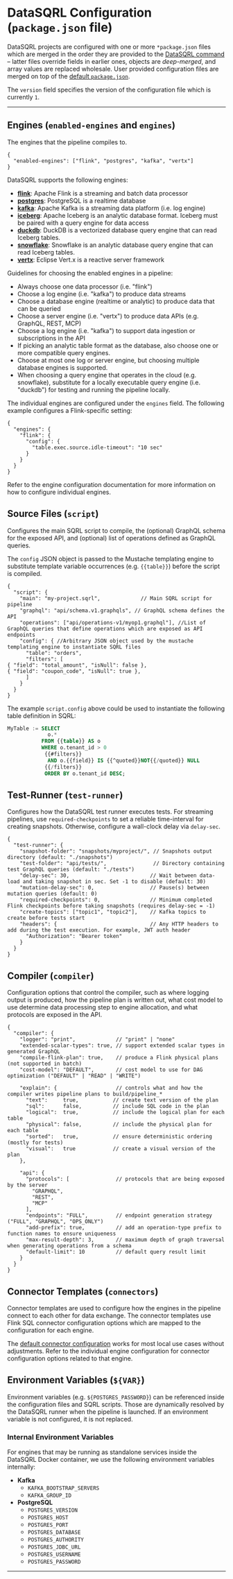 # DataSQRL Configuration (`package.json` file)

DataSQRL projects are configured with one or more `*package.json` files which are merged in the order they are provided to the [DataSQRL command](compiler) – latter files override fields in earlier ones, objects are *deep-merged*, and array values are replaced wholesale. User provided configuration files are merged on top of the [default `package.json`](configuration-default). 

The `version` field specifies the version of the configuration file which is currently `1`.

---

## Engines (`enabled-engines` and `engines`)

The engines that the pipeline compiles to.

```json5
{
  "enabled-engines": ["flink", "postgres", "kafka", "vertx"]
}
```

DataSQRL supports the following engines:
* **[flink](configuration-engine/flink)**: Apache Flink is a streaming and batch data processor
* **[postgres](configuration-engine/postgres)**: PostgreSQL is a realtime database
* **[kafka](configuration-engine/kafka)**: Apache Kafka is a streaming data platform (i.e. log engine)
* **[iceberg](configuration-engine/iceberg)**: Apache Iceberg is an analytic database format. Iceberg must be paired with a query engine for data access
* **[duckdb](configuration-engine/duckdb)**: DuckDB is a vectorized database query engine that can read Iceberg tables.
* **[snowflake](configuration-engine/snowflake)**: Snowflake is an analytic database query engine that can read Iceberg tables.
* **[vertx](configuration-engine/vertx)**: Eclipse Vert.x is a reactive server framework

Guidelines for choosing the enabled engines in a pipeline:
* Always choose one data processor (i.e. "flink")
* Choose a log engine (i.e. "kafka") to produce data streams
* Choose a database engine (realtime or analytic) to produce data that can be queried
* Choose a server engine (i.e. "vertx") to produce data APIs (e.g. GraphQL, REST, MCP)
* Choose a log engine (i.e. "kafka") to support data ingestion or subscriptions in the API
* If picking an analytic table format as the database, also choose one or more compatible query engines.
* Choose at most one log or server engine, but choosing multiple database engines is supported.
* When choosing a query engine that operates in the cloud (e.g. snowflake), substitute for a locally executable query engine (i.e. "duckdb") for testing and running the pipeline locally.

The individual engines are configured under the `engines` field. The following example configures a Flink-specific setting:

```json5
{
  "engines": {
    "flink": {
      "config": {
        "table.exec.source.idle-timeout": "10 sec"
      }
    }
  }
}
```

Refer to the engine configuration documentation for more information on how to configure individual engines.

## Source Files (`script`)

Configures the main SQRL script to compile, the (optional) GraphQL schema for the exposed API, and (optional) list of operations defined as GraphQL queries.

The `config` JSON object is passed to the Mustache templating engine to substitute template variable occurrences (e.g. `{{table}}`) before the script is compiled.

```json5
{
  "script": {
    "main": "my-project.sqrl",             // Main SQRL script for pipeline
    "graphql": "api/schema.v1.graphqls", // GraphQL schema defines the API
    "operations": ["api/operations-v1/myop1.graphql"], //List of GraphQL queries that define operations which are exposed as API endpoints
    "config": { //Arbitrary JSON object used by the mustache templating engine to instantiate SQRL files
      "table": "orders",
      "filters": [
{ "field": "total_amount", "isNull": false },
{ "field": "coupon_code", "isNull": true },
      ]
    }
  }
}
```

The example `script.config` above could be used to instantiate the following table definition in SQRL:
```sql
MyTable := SELECT
             o.*
           FROM {{table}} AS o
           WHERE o.tenant_id > 0
            {{#filters}}
             AND o.{{field}} IS {{^quoted}}NOT{{/quoted}} NULL
            {{/filters}}
            ORDER BY o.tenant_id DESC;
```

## Test-Runner (`test-runner`)

Configures how the DataSQRL test runner executes tests.
For streaming pipelines, use `required-checkpoints` to set a reliable time-interval for creating snapshots. Otherwise, configure a wall-clock delay via `delay-sec`.

```json5
{
  "test-runner": {
    "snapshot-folder": "snapshots/myproject/", // Snapshots output directory (default: "./snapshots")
    "test-folder": "api/tests/",               // Directory containing test GraphQL queries (default: "./tests")
    "delay-sec": 30,                          // Wait between data-load and taking snapshot in sec. Set -1 to disable (default: 30)
    "mutation-delay-sec": 0,                  // Pause(s) between mutation queries (default: 0)
    "required-checkpoints": 0,                // Minimum completed Flink checkpoints before taking snapshots (requires delay-sec = -1)
    "create-topics": ["topic1", "topic2"],    // Kafka topics to create before tests start
    "headers": {                              // Any HTTP headers to add during the test execution. For example, JWT auth header
      "Authorization": "Bearer token"
    }
  }
}
```

## Compiler (`compiler`)

Configuration options that control the compiler, such as where logging output is produced, how the pipeline plan is written out, what cost model to use determine data processing step to engine allocation, and what protocols are exposed in the API.

```json5
{
  "compiler": {
    "logger": "print",             // "print" | "none"
    "extended-scalar-types": true, // support extended scalar types in generated GraphQL
    "compile-flink-plan": true,    // produce a Flink physical plans (not supported in batch)
    "cost-model": "DEFAULT",       // cost model to use for DAG optimization ("DEFAULT" | "READ" | "WRITE")

    "explain": {                   // controls what and how the compiler writes pipeline plans to build/pipeline_*
      "text":     true,           // create text version of the plan
      "sql":      false,          // include SQL code in the plan
      "logical":  true,           // include the logical plan for each table
      "physical": false,          // include the physical plan for each table
      "sorted":   true,           // ensure deterministic ordering (mostly for tests)
      "visual":   true            // create a visual version of the plan
    },

    "api": {
      "protocols": [               // protocols that are being exposed by the server
        "GRAPHQL",
        "REST",
        "MCP"
      ],
      "endpoints": "FULL",         // endpoint generation strategy ("FULL", "GRAPHQL", "OPS_ONLY")
      "add-prefix": true,          // add an operation-type prefix to function names to ensure uniqueness
      "max-result-depth": 3,       // maximum depth of graph traversal when generating operations from a schema
      "default-limit": 10          // default query result limit
    }
  }
}
```

## Connector Templates (`connectors`)

Connector templates are used to configure how the engines in the pipeline connect to each other for data exchange. The connector templates use Flink SQL connector configuration options which are mapped to the configuration for each engine.

The [default connector configuration](configuration-default) works for most local use cases without adjustments.
Refer to the individual engine configuration for connector configuration options related to that engine.

## Environment Variables (`${VAR}`)

Environment variables (e.g. `${POSTGRES_PASSWORD}`) can be referenced inside the configuration files and SQRL scripts. Those are dynamically resolved by the DataSQRL runner when the pipeline is launched. If an environment variable is not configured, it is not replaced.

### Internal Environment Variables

For engines that may be running as standalone services inside the DataSQRL Docker container,
we use the following environment variables internally:

* **Kafka**
  * `KAFKA_BOOTSTRAP_SERVERS`
  * `KAFKA_GROUP_ID`
* **PostgreSQL**
  * `POSTGRES_VERSION`
  * `POSTGRES_HOST`
  * `POSTGRES_PORT`
  * `POSTGRES_DATABASE`
  * `POSTGRES_AUTHORITY`
  * `POSTGRES_JDBC_URL`
  * `POSTGRES_USERNAME`
  * `POSTGRES_PASSWORD`

---


